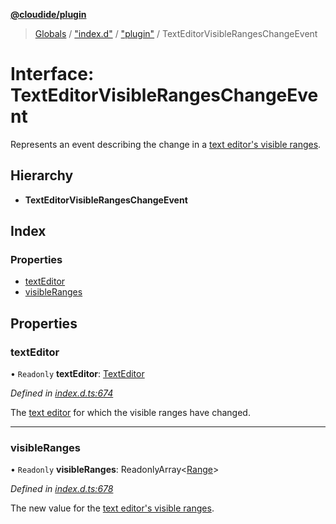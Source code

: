 **[@cloudide/plugin](../README.md)**

> [Globals](../README.md) / ["index.d"](../modules/_index_d_.md) / ["plugin"](../modules/_index_d_._plugin_.md) / TextEditorVisibleRangesChangeEvent

# Interface: TextEditorVisibleRangesChangeEvent

Represents an event describing the change in a [text editor's visible ranges](#TextEditor.visibleRanges).

## Hierarchy

* **TextEditorVisibleRangesChangeEvent**

## Index

### Properties

* [textEditor](_index_d_._plugin_.texteditorvisiblerangeschangeevent.md#texteditor)
* [visibleRanges](_index_d_._plugin_.texteditorvisiblerangeschangeevent.md#visibleranges)

## Properties

### textEditor

• `Readonly` **textEditor**: [TextEditor](_index_d_._plugin_.texteditor.md)

*Defined in [index.d.ts:674](https://github.com/shuyaqian/cloudide-plugin-api/blob/9d985be/index.d.ts#L674)*

The [text editor](#TextEditor) for which the visible ranges have changed.

___

### visibleRanges

• `Readonly` **visibleRanges**: ReadonlyArray\<[Range](../classes/_index_d_._plugin_.range.md)>

*Defined in [index.d.ts:678](https://github.com/shuyaqian/cloudide-plugin-api/blob/9d985be/index.d.ts#L678)*

The new value for the [text editor's visible ranges](#TextEditor.visibleRanges).
